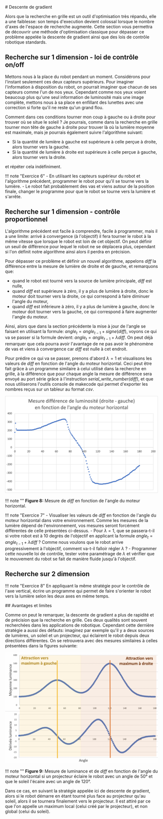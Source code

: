 # Descente de gradient

Alors que la recherche en grille est un outil d'optimisation très répandu, elle a une faiblesse: son temps d'execution devient colossal lorsque le nombre d'axes de l'espace de recherche augmente. Cette section vous permettra de découvrir une méthode d'optimisation classique pour dépasser ce problème appelée la descente de gradient ainsi que des lois de contrôle robotique standards.

## Recherche sur 1 dimension - loi de contrôle on/off

Mettons nous à la place du robot pendant un moment. Considérons pour l'instant seulement ces deux capteurs supérieurs. Pour imaginer l'information à disposition du robot, on pourrait imaginer que chacun de ses capteurs comme l'un de nos yeux. Cependant comme nos yeux voient beaucoup plus qu'une seul information de luminosité mais une image complète, mettons nous à sa place en enfillant des lunettes avec une correction si forte qu'il ne reste qu'un grand flou.

Comment dans ces conditions tourner mon coup à gauche ou à droite pour trouver où se situe le soleil ? Je pourrais, comme dans la recherche en grille tourner mon tête de gauche à droite pour trouver là où la lumière moyenne est maximale, mais je pourrais également suivre l'algorithme suivant:

- Si la quantité de lumière à gauche est supérieure à celle perçue à droite, alors tourner vers la gauche.
- Si la quantité de lumière à droite est supérieure à celle perçue à gauche, alors tourner vers la droite.

et répéter cela indéfiniment. 

!!! note "Exercice 6"
	- En utilisant les capteurs supérieur du robot et l'algorithme précédent, programmer le robot pour qu'il se tourne vers la lumière.
	- Le robot fait probablement des vas et viens autour de la position finale, changer le programme pour que le robot se tourne vers la lumière et s'arrête.

## Recherche sur 1 dimension - contrôle proportionnel

L'algorithme précédent est facile à comprendre, facile à programmer, mais il a une limite: arrivé à convergence (à l'objectif) il fera tourner le robot à la même vitesse que lorsque le robot est loin de cet objectif. On peut définir un seuil de différence pour lequel le robot ne se déplacera plus, cependant si l'on définit notre algorithme ainsi alors il perdra en précision.

Pour dépasser ce problème et définir un nouvel algorithme, appelons *diff* la différence entre la mesure de lumière de droite et de gauche, et remarquons que: 

- quand le robot est tourné vers la source de lumière principale, *diff* est nulle,
- quand *diff* est supérieure à zéro, il y a plus de lumière à droite, donc le moteur doit tourner vers la droite, ce qui correspond à faire diminuer l'angle du moteur,
- quand *diff* est inférieure à zéro, il y a plus de lumière à gauche, donc le moteur doit tourner vers la gauche, ce qui correspond à faire augmenter l'angle du moteur.

<script src="//yihui.org/js/math-code.js"></script>
<!-- Just one possible MathJax CDN below. You may use others. -->
<script async
  src="//mathjax.rstudio.com/latest/MathJax.js?config=TeX-MML-AM_CHTML">
</script>

Ainsi, alors que dans la section précédente la mise à jour de l'angle se faisant en utilisant la formule: $angle_t = angle_{t-1} + signe(diff)$, voyons ce qui va se passer si la formule devient: $angle_t = angle_{t-1} + \lambda diff$. On peut déjà remarquer que cela pourra avoir l'avantage de ne pas avoir le phénomène de vas et viens à convergence car *diff* est nulle à cet endroit.

Pour prédire ce qui va se passer, prenons d'abord $\lambda = 1$ et visualisons les valeurs de *diff* en fonction de l'angle du moteur horizontal. Ceci peut être fait grâce à un programme similaire à celui utilisé dans la recherche en grille, à la différence que pour chaque angle la mesure de différence sera envoyé au port série grâce à l'instruction *serial_write_number(diff)*, et que nous utiliserons l'outils console de makecode qui permet d'exporter les nombres reçus sur un tableur au format *csv*.

![](intro/DiffLumVSangle.png)

!!! note ""
	**Figure 8:** Mesure de *diff* en fonction de l'angle du moteur horizontal.

!!! note "Exercice 7"
	- Visualiser les valeurs de *diff* en fonction de l'angle du moteur horizontal dans votre environnement. Comme les mesures de la lumière dépend de l'environnement, vos mesures seront forcément différentes de celle présentées ci-dessus.
	- Pour $\lambda = 1$, que se passera-t-il si votre robot est à 10 degrés de l'objectif en applicant la formule $angle_t = angle_{t-1} + \lambda diff$ ? Comme nous voulons que le robot arrive progressivement à l'objectif, comment va-t-il falloir régler $\lambda$ ?
	- Programmer cette nouvelle loi de contrôle, tester votre paramétrage de $\lambda$ et vérifier que le mouvement du robot se fait de manière fluide jusqu'à l'objectif. 

## Recherche sur 2 dimension

!!! note "Exercice 8"
	En appliquant la même stratégie pour le contrôle de l'axe vertical, écrire un programme qui permet de faire s'orienter le robot vers la lumière selon les deux axes en même temps. 


## Avantages et limites

Comme on peut le remarquer, la descente de gradient a plus de rapidité et de précision que la recherche en grille. Ces deux qualités sont souvent recherchées dans les applications de robotique. Cependant cette dernière stratégie a aussi des défauts: imaginez par exemple qu'il y a deux sources de lumières, un soleil et un projecteur, qui éclairent le robot depuis deux directions différentes. On se retrouvera avec des mesures similaires à celles présentées dans la figures suivante:

![](intro/SoleilEtProjecteur.png)

!!! note ""
	**Figure 9:** Mesure de luminance et de *diff* en fonction de l'angle du moteur horizontal si un projecteur éclaire le robot avec un angle de 50° et que le soleil l'écaire avec un angle de 120°.

Dans ce cas, en suivant la stratégie appelée ici de descente de gradient, alors si le robot démarre en étant tourné plus face au projecteur qu'au soleil, alors il se tournera finalement vers le projecteur. Il est attiré par ce que l'on appelle un maximum local (celui créé par le projecteur), et non global (celui du soleil).

